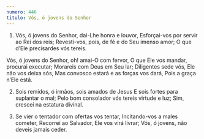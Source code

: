 ```yaml
---
numero: 446
titulo: Vós, ó jovens do Senhor
---
```

1. Vós, ó jovens do Senhor, dai-Lhe honra e louvor,
Esforçai-vos por servir ao Rei dos reis;
Revesti-vos, pois, de fé e do Seu imenso amor;
O que d’Ele precisardes vós tereis.

Vós, ó jovens do Senhor, oh! amai-O com fervor,
O que Ele vos mandar, procurai executar;
Morareis com Deus em Seu lar;
Diligentes sede vós, Ele não vos deixa sós,
Mas convosco estará e as forças vos dará,
Pois a graça n’Ele está.

2. Sois remidos, ó irmãos, sois amados de Jesus
E sois fortes para suplantar o mal;
Pelo bom consolador vós tereis virtude e luz;
Sim, crescei na estatura divinal.

3. Se vier o tentador com ofertas vos tentar,
Incitando-vos a males cometer,
Recorrei ao Salvador, Ele vos virá livrar;
Vós, ó jovens, não deveis jamais ceder.
